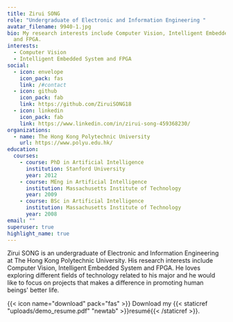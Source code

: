 ```yaml
---
title: Zirui SONG
role: "Undergraduate of Electronic and Information Engineering "
avatar_filename: 9940-1.jpg
bio: My research interests include Computer Vision, Intelligent Embedded System
  and FPGA.
interests:
  - Computer Vision
  - Intelligent Embedded System and FPGA
social:
  - icon: envelope
    icon_pack: fas
    link: /#contact
  - icon: github
    icon_pack: fab
    link: https://github.com/ZiruiSONG18
  - icon: linkedin
    icon_pack: fab
    link: https://www.linkedin.com/in/zirui-song-459368230/
organizations:
  - name: The Hong Kong Polytechnic University
    url: https://www.polyu.edu.hk/
education:
  courses:
    - course: PhD in Artificial Intelligence
      institution: Stanford University
      year: 2012
    - course: MEng in Artificial Intelligence
      institution: Massachusetts Institute of Technology
      year: 2009
    - course: BSc in Artificial Intelligence
      institution: Massachusetts Institute of Technology
      year: 2008
email: ""
superuser: true
highlight_name: true
---
```

Zirui SONG is an undergraduate of Electronic and Information Engineering at The Hong Kong Polytechnic University. His research interests include Computer Vision, Intelligent Embedded System and FPGA. He loves exploring different fields of technology related to his major and he would like to focus on projects that makes a difference in promoting human beings' better life.

{{< icon name="download" pack="fas" >}} Download my {{< staticref "uploads/demo_resume.pdf" "newtab" >}}resumé{{< /staticref >}}.